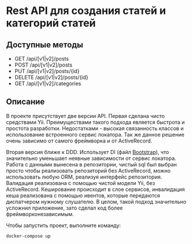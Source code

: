 # Rest API для создания статей и категорий статей

## Доступные методы

- GET /api/[v1|v2]/posts
- POST /api/[v1|v2]/posts
- PUT /api/[v1|v2]/posts/{id}
- DELETE /api/[v1|v2]/posts/{id}
- GET /api/[v1|v2]/categories

## Описание

В проекте присутствует две версии API. Первая сделана чисто средствами Yii. Преимуществами такого подхода является быстрота и простота разработки. Недостатками - высокая связанность классов и использование встроенного сервис локатора. Так же данное решение очень зависимо от самого фреймворка и от ActiveRecord.

Вторая версия ближе к DDD. Использует DI (файл [Bootstrap](https://github.com/f1r3starter/news_api/blob/master/bootstrap/Bootstrap.php)), что значительно уменьшает неявные зависимости от сервис локатора. Работа с данными вынесена в репозитории, чистый sql был выбран просто чтобы реализовать репозиторий без ActiveRecord, можно использовать любую ORM, реализуя интерфейс репозитория. Валидация реализована с помощью чистой модели Yii, без ActiveRecord. Кеширование происходит в слое сервисов, инвалидация кеша реализована с помощью ивентов, которые передаются диспатчером нужному слушателю. В целом, такой подход значительно усложнил приложение, зато сделал код более фреймворконезависимым.

Чтобы запустить проект, выполните команду:

   `docker-compose up`